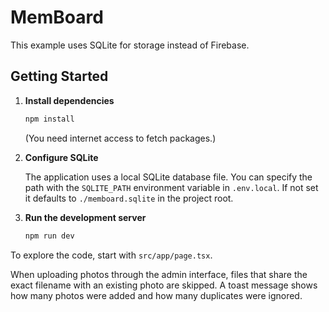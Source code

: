 # MemBoard

This example uses SQLite for storage instead of Firebase.

## Getting Started

1. **Install dependencies**
   ```bash
   npm install
   ```
   (You need internet access to fetch packages.)

2. **Configure SQLite**

   The application uses a local SQLite database file. You can specify the path
   with the `SQLITE_PATH` environment variable in `.env.local`. If not set it
   defaults to `./memboard.sqlite` in the project root.

3. **Run the development server**
   ```bash
   npm run dev
   ```

To explore the code, start with `src/app/page.tsx`.

When uploading photos through the admin interface, files that share the exact
filename with an existing photo are skipped. A toast message shows how many
photos were added and how many duplicates were ignored.

